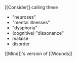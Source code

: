 [[Consider]] calling these 
- "neuroses"
- "mental illnesses"
- "dysphoria" 
- (cognitive) "dissonance"
- malaise
- disorder


[[Mind]]'s version of [[Wounds]]